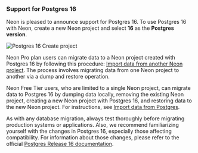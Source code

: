 ### Support for Postgres 16

Neon is pleased to announce support for Postgres 16. To use Postgres 16 with Neon, create a new Neon project and select **16** as the **Postgres version**.

![Postgres 16 Create project](/docs/relnotes/postgres_16.png)

Neon Pro plan users can migrate data to a Neon project created with Postgres 16 by following this procedure: [Import data from another Neon project](/docs/import/import-from-neon). The process involves migrating data from one Neon project to another via a dump and restore operation.

Neon Free Tier users, who are limited to a single Neon project, can migrate data to Postgres 16 by dumping data locally, removing the existing Neon project, creating a new Neon project with Postgres 16, and restoring data to the new Neon project. For instructions, see [Import data from Postgres](/docs/import/import-from-postgres).

As with any database migration, always test thoroughly before migrating production systems or applications. Also, we recommend familiarizing yourself with the changes in Postgres 16, especially those affecting compatibility. For information about those changes, please refer to the official [Postgres Release 16 documentation](https://www.postgresql.org/docs/16/release-16.html).

